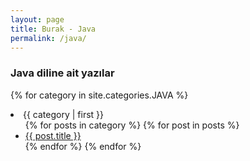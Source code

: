 ```yaml
---
layout: page
title: Burak - Java
permalink: /java/
---
```



### Java diline ait yazılar


{% for category in site.categories.JAVA %}
  <li><a name="{{ category | first }}">{{ category | first }}</a>
    <ul>
    {% for posts in category %}
      {% for post in posts %}
        <li><a href="{{ post.url }}">{{ post.title }}</a></li>
      {% endfor %}
    {% endfor %}
    </ul>
  </li>


